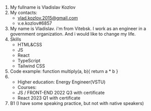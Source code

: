 1. My fullname is Vladislav Kozlov
2. My contacts:
    * vlad.kozlov.2015@gmail.com
    * v.e.kozlov#6857
3. My name is Vladislav. i'm from Vitebsk. I work as an engineer in a government organization. And i would like to change my life.
4. Skills 
    * HTML&CSS
    * JS
    * React
    * TypeScript
    * Tailwind CSS
5. Code example:
function multiply(a, b){
return  a * b
}
6. * Higher education:  Energy Engineer(VSTU)
   * Courses: 
    * JS / FRONT-END 2022 Q3 with certificate
    * React 2023 Q1 with certificate
7. B1 (I have some speaking practice, but not with native speakers)
